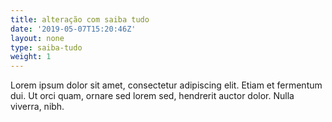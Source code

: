 ```yaml
---
title: alteração com saiba tudo
date: '2019-05-07T15:20:46Z'
layout: none
type: saiba-tudo
weight: 1
---
```

Lorem ipsum dolor sit amet, consectetur adipiscing elit. Etiam et fermentum dui. Ut orci quam, ornare sed lorem sed, hendrerit auctor dolor. Nulla viverra, nibh.
